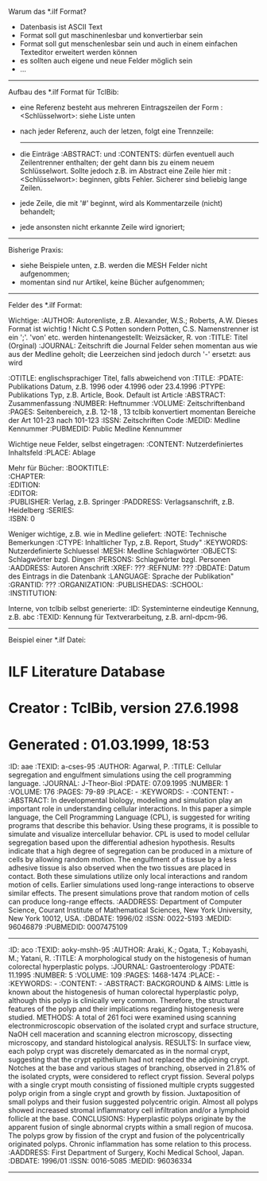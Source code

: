 Warum das *.ilf Format?
- Datenbasis ist ASCII Text
- Format soll gut maschinenlesbar und konvertierbar sein
- Format soll gut menschenlesbar sein und auch in einem einfachen Texteditor
  erweitert werden können
- es sollten auch eigene und neue Felder möglich sein
- ...

---------------------------------------------------------------------------
Aufbau des *.ilf Format für TclBib:


- eine Referenz besteht aus mehreren Eintragszeilen der Form 
    :<Schlüsselwort>: <Inhalt> 
  siehe Liste unten
  
- nach jeder Referenz, auch der letzen, folgt eine Trennzeile:
    ****

- die Einträge :ABSTRACT: und :CONTENTS: dürfen eventuell auch Zeilentrenner
  enthalten; der <Inhalt> geht dann bis zu einem neuem Schlüsselwort. Sollte 
  jedoch z.B. im Abstract eine Zeile hier mit :<Schlüsselwort>: beginnen, gibts
  Fehler. Sicherer sind beliebig lange Zeilen.

- jede Zeile, die mit '#' beginnt, wird als Kommentarzeile (nicht) behandelt;

- jede ansonsten nicht erkannte Zeile wird ignoriert;
  
---------------------------------------------------------------------------
Bisherige Praxis:

- siehe Beispiele unten, z.B. werden die MESH Felder nicht aufgenommen;
- momentan sind nur Artikel, keine Bücher aufgenommen;


---------------------------------------------------------------------------
Felder des *.ilf Format:

Wichtige:
:AUTHOR:        Autorenliste, z.B. Alexander, W.S.; Roberts, A.W.
                Dieses Format ist wichtig !
                Nicht C.S Potten sondern Potten, C.S.
                Namenstrenner ist ein ';'.
                'von' etc. werden hintenangestellt:
                    Weizsäcker, R. von
:TITLE:         Titel (Orginal)
:JOURNAL:       Zeitschrift
                die Journal Felder sehen momentan aus wie aus der Medline 
                geholt; die Leerzeichen sind jedoch durch '-' ersetzt:
                aus <J Theor Biol> wird <J-Theor-Biol>

:OTITLE:        englischsprachiger Titel, falls abweichend von :TITLE:
:PDATE:         Publikations Datum, z.B. 1996 oder 4.1996 oder 23.4.1996
:PTYPE:         Publikations Typ, z.B. Article, Book. 
                Default ist Article
:ABSTRACT:      Zusammenfassung
:NUMBER:        Heftnummer
:VOLUME:        Zeitschriftenband
:PAGES:         Seitenbereich, z.B. 12-18 , 13
                tclbib konvertiert momentan Bereiche der Art 101-23 
                nach 101-123
:ISSN:          Zeitschriften Code
:MEDID:         Medline Kennummer
:PUBMEDID:      Public Medline Kennummer


Wichtige neue Felder, selbst eingetragen:
:CONTENT:       Nutzerdefiniertes Inhaltsfeld
:PLACE:         Ablage

Mehr für Bücher:
:BOOKTITLE:   
:CHAPTER:     
:EDITION:     
:EDITOR:      
:PUBLISHER:     Verlag, z.B. Springer
:PADDRESS:      Verlagsanschrift, z.B. Heidelberg 
:SERIES:   
:ISBN:    0  

Weniger wichtige, z.B. wie in Medline geliefert:
:NOTE:          Technische Bemerkungen
:CTYPE:         Inhaltlicher Typ, z.B. Report, Study"
:KEYWORDS:      Nutzerdefinierte Schluessel
:MESH:          Medline Schlagwörter
:OBJECTS:       Schlagwörter bzgl. Dingen
:PERSONS:       Schlagwörter bzgl. Personen
:AADDRESS:      Autoren Anschrift
:XREF:          ???
:REFNUM:        ???
:DBDATE:        Datum des Eintrags in die Datenbank
:LANGUAGE:      Sprache der Publikation"
:GRANTID:       ???
:ORGANIZATION: 
:PUBLISHEDAS: 
:SCHOOL:       
:INSTITUTION:

Interne, von tclbib selbst generierte:
:ID:            Systeminterne eindeutige Kennung, z.B. abc
:TEXID:         Kennung für Textverarbeitung, z.B. arnl-dpcm-96.

---------------------------------------------------------------------------

Beispiel einer *.ilf Datei:

# ILF Literature Database
# Creator   : TclBib, version 27.6.1998
# Generated : 01.03.1999, 18:53

:ID:        aae
:TEXID:     a-cses-95
:AUTHOR:    Agarwal, P.
:TITLE:     Cellular segregation and engulfment simulations using the cell programming language.
:JOURNAL:   J-Theor-Biol
:PDATE:     07.09.1995
:NUMBER:    1
:VOLUME:    176
:PAGES:     79-89
:PLACE:     -
:KEYWORDS:  -
:CONTENT:   -
:ABSTRACT:  In developmental biology, modeling and simulation play an important
role in understanding cellular interactions. In this paper a simple language,
the Cell Programming Language (CPL), is suggested for writing programs that
describe this behavior. Using these programs, it is possible to simulate and
visualize intercellular behavior. CPL is used to model cellular segregation
based upon the differential adhesion hypothesis. Results indicate that a high
degree of segregation can be produced in a mixture of cells by allowing random
motion. The engulfment of a tissue by a less adhesive tissue is also observed
when the two tissues are placed in contact. Both these simulations utilize only
local interactions and random motion of cells. Earlier simulations used
long-range interactions to observe similar effects. The present simulations
prove that random motion of cells can produce long-range effects.
:AADDRESS:  Department of Computer Science, Courant Institute of Mathematical Sciences, New York University, New York 10012, USA.
:DBDATE:    1996/02
:ISSN:      0022-5193
:MEDID:     96046879
:PUBMEDID:  0007475109
****
:ID:        aco
:TEXID:     aoky-mshh-95
:AUTHOR:    Araki, K.; Ogata, T.; Kobayashi, M.; Yatani, R.
:TITLE:     A morphological study on the histogenesis of human colorectal hyperplastic polyps.
:JOURNAL:   Gastroenterology
:PDATE:     11.1995
:NUMBER:    5
:VOLUME:    109
:PAGES:     1468-1474
:PLACE:     -
:KEYWORDS:  -
:CONTENT:   -
:ABSTRACT:  BACKGROUND & AIMS: Little is known about the histogenesis of human colorectal hyperplastic polyp, although this polyp is clinically very common. Therefore, the structural features of the polyp and their implications regarding histogenesis were studied. METHODS: A total of 261 foci were examined using scanning electronmicroscopic observation of the isolated crypt and surface structure, NaOH cell maceration and scanning electron microscopy, dissecting microscopy, and standard histological analysis. RESULTS: In surface view, each polyp crypt was discretely demarcated as in the normal crypt, suggesting that the crypt epithelium had not replaced the adjoining crypt. Notches at the base and various stages of branching, observed in 21.8% of the isolated crypts, were considered to reflect crypt fission. Several polyps with a single crypt mouth consisting of fissioned multiple crypts suggested polyp origin from a single crypt and growth by fission. Juxtaposition of small polyps and their fusion suggested polycentric origin. Almost all polyps showed increased stromal inflammatory cell infiltration and/or a lymphoid follicle at the base. CONCLUSIONS: Hyperplastic polyps originate by the apparent fusion of single abnormal crypts within a small region of mucosa. The polyps grow by fission of the crypt and fusion of the polycentrically originated polyps. Chronic inflammation has some relation to this process.
:AADDRESS:  First Department of Surgery, Kochi Medical School, Japan.
:DBDATE:    1996/01
:ISSN:      0016-5085
:MEDID:     96036334
****
